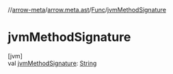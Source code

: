 //[arrow-meta](../../../index.md)/[arrow.meta.ast](../index.md)/[Func](index.md)/[jvmMethodSignature](jvm-method-signature.md)

# jvmMethodSignature

[jvm]\
val [jvmMethodSignature](jvm-method-signature.md): [String](https://kotlinlang.org/api/latest/jvm/stdlib/kotlin/-string/index.html)
